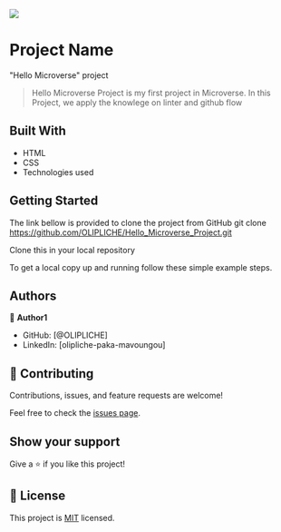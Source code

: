 ![](https://img.shields.io/badge/Microverse-blueviolet)

# Project Name
"Hello Microverse" project
> Hello Microverse Project is my first project in Microverse. In this Project, we apply the knowlege on linter and github flow


## Built With

- HTML
- CSS
- Technologies used

## Getting Started
The link bellow is provided to clone the project from GitHub
git clone https://github.com/OLIPLICHE/Hello_Microverse_Project.git

Clone this in your local repository

To get a local copy up and running follow these simple example steps.


## Authors

👤 **Author1**

- GitHub: [@OLIPLICHE]
- LinkedIn: [olipliche-paka-mavoungou]

## 🤝 Contributing

Contributions, issues, and feature requests are welcome!

Feel free to check the [issues page](../../issues/).

## Show your support

Give a ⭐️ if you like this project!

## 📝 License

This project is [MIT](./MIT.md) licensed.
